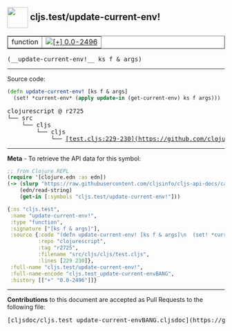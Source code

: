 ## <img width="48px" valign="middle" src="http://i.imgur.com/Hi20huC.png"> cljs.test/update-current-env!

 <table border="1">
<tr>

<td>function</td>
<td><a href="https://github.com/cljsinfo/cljs-api-docs/tree/0.0-2496"><img valign="middle" alt="[+] 0.0-2496" src="https://img.shields.io/badge/+-0.0--2496-lightgrey.svg"></a> </td>
</tr>
</table>

 <samp>
(__update-current-env!__ ks f & args)<br>
</samp>

---





Source code:

```clj
(defn update-current-env! [ks f & args]
  (set! *current-env* (apply update-in (get-current-env) ks f args)))
```

 <pre>
clojurescript @ r2725
└── src
    └── cljs
        └── cljs
            └── <ins>[test.cljs:229-230](https://github.com/clojure/clojurescript/blob/r2725/src/cljs/cljs/test.cljs#L229-L230)</ins>
</pre>


---

__Meta__ - To retrieve the API data for this symbol:

```clj
;; from Clojure REPL
(require '[clojure.edn :as edn])
(-> (slurp "https://raw.githubusercontent.com/cljsinfo/cljs-api-docs/catalog/cljs-api.edn")
    (edn/read-string)
    (get-in [:symbols "cljs.test/update-current-env!"]))
```

```clj
{:ns "cljs.test",
 :name "update-current-env!",
 :type "function",
 :signature ["[ks f & args]"],
 :source {:code "(defn update-current-env! [ks f & args]\n  (set! *current-env* (apply update-in (get-current-env) ks f args)))",
          :repo "clojurescript",
          :tag "r2725",
          :filename "src/cljs/cljs/test.cljs",
          :lines [229 230]},
 :full-name "cljs.test/update-current-env!",
 :full-name-encode "cljs.test_update-current-envBANG",
 :history [["+" "0.0-2496"]]}

```

---

__Contributions__ to this document are accepted as Pull Requests to the following file:

 <pre>
[cljsdoc/cljs.test_update-current-envBANG.cljsdoc](https://github.com/cljsinfo/cljs-api-docs/blob/master/cljsdoc/cljs.test_update-current-envBANG.cljsdoc)
</pre>

